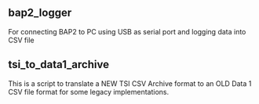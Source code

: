 ## bap2_logger ##

For connecting BAP2 to PC using USB as serial port and logging data into CSV file

## tsi_to_data1_archive ##

This is a script to translate a NEW TSI CSV Archive format to an OLD Data 1 CSV file format
for some legacy implementations.

